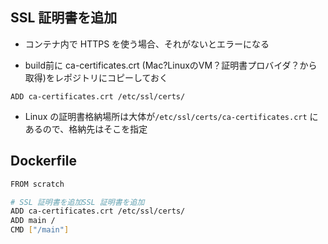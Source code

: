 ## SSL 証明書を追加

* コンテナ内で HTTPS を使う場合、それがないとエラーになる

* build前に ca-certificates.crt (Mac?LinuxのVM？証明書プロバイダ？から取得)をレポジトリにコピーしておく

`ADD ca-certificates.crt /etc/ssl/certs/`

* Linux の証明書格納場所は大体が`/etc/ssl/certs/ca-certificates.crt` にあるので、格納先はそこを指定




## Dockerfile

```sh
FROM scratch

# SSL 証明書を追加SSL 証明書を追加
ADD ca-certificates.crt /etc/ssl/certs/
ADD main /
CMD ["/main"]
```
